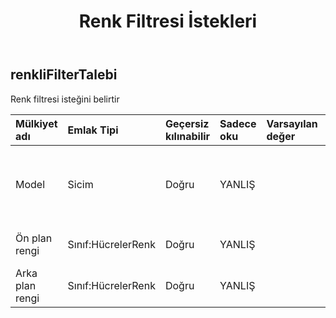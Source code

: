 ﻿---
title: Renk Filtresi İstekleri
second_title: Aspose.Cells Cloud Documen
type: docs
url: /tr/specification/model/colorfilterrequest/
description: "Aspose.Cells Bulut modeli spesifikasyonu: ColorFilterRequest. Açma, oluşturma, düzenleme, bölme, birleştirme, karşılaştırma ve dönüştürme gibi özelliklerle Excel ve diğer elektronik tablo belgelerini zahmetsizce yönetin"
weight: 50
---
## **renkliFilterTalebi**

 Renk filtresi isteğini belirtir

| Mülkiyet adı| Emlak Tipi| Geçersiz kılınabilir| Sadece oku| Varsayılan değer| Tanım|
|:- |:- |:- |:- |:- |:- |
| Model| Sicim| Doğru| YANLIŞ|| Dolgu deseni türünü alır veya ayarlar|
| Ön plan rengi| Sınıf:HücrelerRenk| Doğru| YANLIŞ|| Ön plan rengi|
| Arka plan rengi| Sınıf:HücrelerRenk| Doğru| YANLIŞ|| Arka plan rengi|

